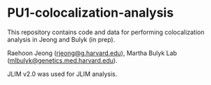 # PU1-colocalization-analysis

This repository contains code and data for performing colocalization analysis in Jeong and Bulyk (in prep).

Raehoon Jeong (rjeong@g.harvard.edu), Martha Bulyk Lab (mlbulyk@genetics.med.harvard.edu).

JLIM v2.0 was used for JLIM analysis.
